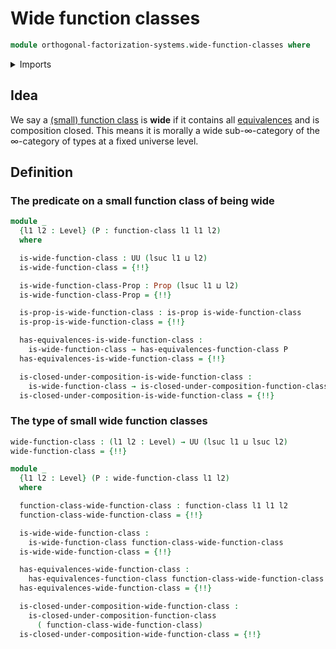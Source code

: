 # Wide function classes

```agda
module orthogonal-factorization-systems.wide-function-classes where
```

<details><summary>Imports</summary>

```agda
open import foundation.cartesian-product-types
open import foundation.dependent-pair-types
open import foundation.function-types
open import foundation.propositions
open import foundation.universe-levels

open import orthogonal-factorization-systems.function-classes
```

</details>

## Idea

We say a
[(small) function class](orthogonal-factorization-systems.function-classes.md)
is **wide** if it contains all [equivalences](foundation-core.equivalences.md)
and is composition closed. This means it is morally a wide sub-∞-category of the
∞-category of types at a fixed universe level.

## Definition

### The predicate on a small function class of being wide

```agda
module _
  {l1 l2 : Level} (P : function-class l1 l1 l2)
  where

  is-wide-function-class : UU (lsuc l1 ⊔ l2)
  is-wide-function-class = {!!}

  is-wide-function-class-Prop : Prop (lsuc l1 ⊔ l2)
  is-wide-function-class-Prop = {!!}

  is-prop-is-wide-function-class : is-prop is-wide-function-class
  is-prop-is-wide-function-class = {!!}

  has-equivalences-is-wide-function-class :
    is-wide-function-class → has-equivalences-function-class P
  has-equivalences-is-wide-function-class = {!!}

  is-closed-under-composition-is-wide-function-class :
    is-wide-function-class → is-closed-under-composition-function-class P
  is-closed-under-composition-is-wide-function-class = {!!}
```

### The type of small wide function classes

```agda
wide-function-class : (l1 l2 : Level) → UU (lsuc l1 ⊔ lsuc l2)
wide-function-class = {!!}

module _
  {l1 l2 : Level} (P : wide-function-class l1 l2)
  where

  function-class-wide-function-class : function-class l1 l1 l2
  function-class-wide-function-class = {!!}

  is-wide-wide-function-class :
    is-wide-function-class function-class-wide-function-class
  is-wide-wide-function-class = {!!}

  has-equivalences-wide-function-class :
    has-equivalences-function-class function-class-wide-function-class
  has-equivalences-wide-function-class = {!!}

  is-closed-under-composition-wide-function-class :
    is-closed-under-composition-function-class
      ( function-class-wide-function-class)
  is-closed-under-composition-wide-function-class = {!!}
```
